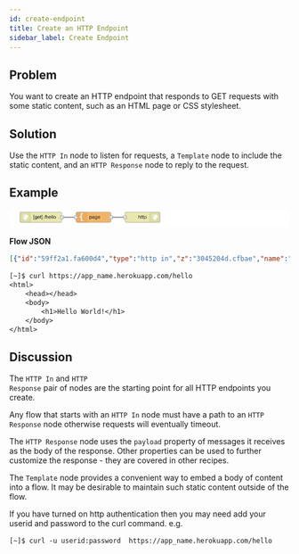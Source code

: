 ```yaml
---
id: create-endpoint
title: Create an HTTP Endpoint
sidebar_label: Create Endpoint
---
```


## Problem

You want to create an HTTP endpoint that responds to GET requests with some static
content, such as an HTML page or CSS stylesheet.

## Solution

Use the <code class="node">HTTP In</code> node to listen for requests, a
<code class="node">Template</code> node to include the static content, and an
<code class="node">HTTP Response</code> node to reply to the request.

## Example

![](../assets/httpEndpoints/create-an-http-endpoint.png)

<b>Flow JSON</b>
~~~json
[{"id":"59ff2a1.fa600d4","type":"http in","z":"3045204d.cfbae","name":"","url":"/hello","method":"get","swaggerDoc":"","x":100,"y":80,"wires":[["54c1e70d.ab3e18"]]},{"id":"54c1e70d.ab3e18","type":"template","z":"3045204d.cfbae","name":"page","field":"payload","fieldType":"msg","format":"handlebars","syntax":"mustache","template":"<html>\n    <head></head>\n    <body>\n        <h1>Hello World!</h1>\n    </body>\n</html>","x":250,"y":80,"wires":[["266c286f.d993d8"]]},{"id":"266c286f.d993d8","type":"http response","z":"3045204d.cfbae","name":"","x":390,"y":80,"wires":[]}]
~~~

~~~text
[~]$ curl https://app_name.herokuapp.com/hello
<html>
    <head></head>
    <body>
        <h1>Hello World!</h1>
    </body>
</html>
~~~

## Discussion

The <code class="node">HTTP In</code> and <code class="node">HTTP Response</code>
pair of nodes are the starting point for all HTTP endpoints you create.

Any flow that starts with an <code class="node">HTTP In</code> node must have a
path to an <code class="node">HTTP Response</code> node otherwise requests will
eventually timeout.

The <code class="node">HTTP Response</code> node uses the `payload` property of
messages it receives as the body of the response. Other properties can be used to
further customize the response - they are covered in other recipes.

The <code class="node">Template</code> node provides a convenient way to embed
a body of content into a flow. It may be desirable to maintain such static content
outside of the flow.

If you have turned on http authentication then you may need add your userid and password
to the curl command. e.g.

~~~text
[~]$ curl -u userid:password  https://app_name.herokuapp.com/hello 
~~~